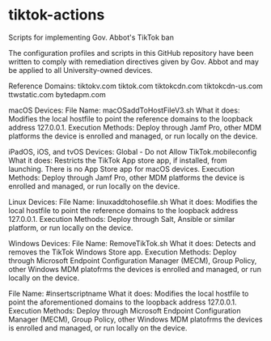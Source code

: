 # tiktok-actions
Scripts for implementing Gov. Abbot's TikTok ban

The configuration profiles and scripts in this GitHub repository have been written to comply with remediation directives given by Gov. Abbot and may be applied to all University-owned devices. 

Reference Domains:
tiktokv.com
tiktok.com
tiktokcdn.com
tiktokcdn-us.com
ttwstatic.com
bytedapm.com

macOS Devices:
File Name: macOSaddToHostFileV3.sh
What it does: Modifies the local hostfile to point the reference domains to the loopback address 127.0.0.1.
Execution Methods: Deploy through Jamf Pro, other MDM platforms the device is enrolled and managed, or run locally on the device.

iPadOS, iOS, and tvOS Devices:
Global - Do not Allow TikTok.mobileconfig
What it does: Restricts the TikTok App store app, if installed, from launching. There is no App Store app for macOS devices.
Execution Methods: Deploy through Jamf Pro, other MDM platforms the device is enrolled and managed, or run locally on the device.

Linux Devices:
File Name: linuxaddtohosefile.sh
What it does: Modifies the local hostfile to point the reference domains to the loopback address 127.0.0.1.
Execution Methods: Deploy through Salt, Ansible or similar platform, or run locally on the device.

Windows Devices:
File Name: RemoveTikTok.sh
What it does: Detects and removes the TikTok Windows Store app. 
Execution Methods: Deploy through Microsoft Endpoint Configuration Manager (MECM), Group Policy, other Windows MDM platofrms the devices is enrolled and managed, or run locally on the device.

File Name: #insertscriptname
What it does: Modifies the local hostfile to point the aforementioned domains to the loopback address 127.0.0.1.
Execution Methods: Deploy through Microsoft Endpoint Configuration Manager (MECM), Group Policy, other Windows MDM platofrms the devices is enrolled and managed, or run locally on the device.
